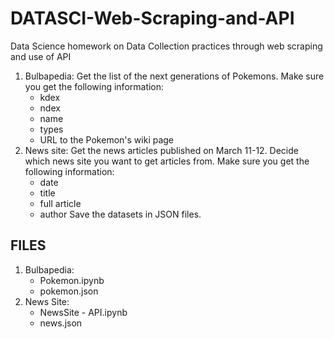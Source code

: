 # DATASCI-Web-Scraping-and-API
Data Science homework on Data Collection practices through web scraping and use of API

1. Bulbapedia: Get the list of the next generations of Pokemons. Make sure you get the following information:
   - kdex
   - ndex
   - name
   - types
   - URL to the Pokemon's wiki page
2. News site: Get the news articles published on March 11-12. Decide which news site you want to get articles from. Make sure you get the following information:
   - date
   - title
   - full article
   - author
Save the datasets in JSON files. 

## FILES 
1. Bulbapedia:
   - Pokemon.ipynb
   - pokemon.json
2. News Site:
   - NewsSite - API.ipynb
   - news.json

